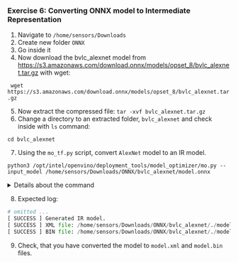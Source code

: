 ### Exercise 6: Converting ONNX model to Intermediate Representation

1. Navigate to `/home/sensors/Downloads`
2. Create new folder `ONNX`
3. Go inside it
4. Now download the bvlc_alexnet model from https://s3.amazonaws.com/download.onnx/models/opset_8/bvlc_alexnet.tar.gz with wget:

` wget https://s3.amazonaws.com/download.onnx/models/opset_8/bvlc_alexnet.tar.gz`

5. Now extract the compressed file: `tar -xvf bvlc_alexnet.tar.gz`
6. Change a directory to an extracted folder, `bvlc_alexnet` and check inside with `ls` command:

`cd bvlc_alexnet`

7. Using the `mo_tf.py` script, convert `AlexNet` model to an IR model.

`python3 /opt/intel/openvino/deployment_tools/model_optimizer/mo.py --input_model /home/sensors/Downloads/ONNX/bvlc_alexnet/model.onnx`

<details><summary>Details about the command</summary>
<p>

`/opt/intel/openvino/deployment_tools/model_optimizer/mo.py` - Run `mo.py` python script of Model Optimizer

`--input_model /home/workspace/bvlc_alexnet/model.onnx` - Feed in the ONNX model to the Model Optimizer using `--input_model option`.

</p>
</details>

8. Expected log:
```python
# omitted ... 
[ SUCCESS ] Generated IR model. 
[ SUCCESS ] XML file: /home/sensors/Downloads/ONNX/bvlc_alexnet/./model.xml
[ SUCCESS ] BIN file: /home/sensors/Downloads/ONNX/bvlc_alexnet/./model.bin
```

9. Check, that you have converted the model to `model.xml` and `model.bin` files.
